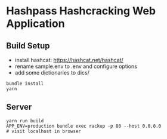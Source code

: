 # Hashpass Hashcracking Web Application 

## Build Setup
- install hashcat: https://hashcat.net/hashcat/
- rename sample.env to .env and configure options
- add some dictionaries to dics/
```
bundle install
yarn
```

## Server
```
yarn run build
APP_ENV=production bundle exec rackup -p 80 --host 0.0.0.0
# visit localhost in browser
```
